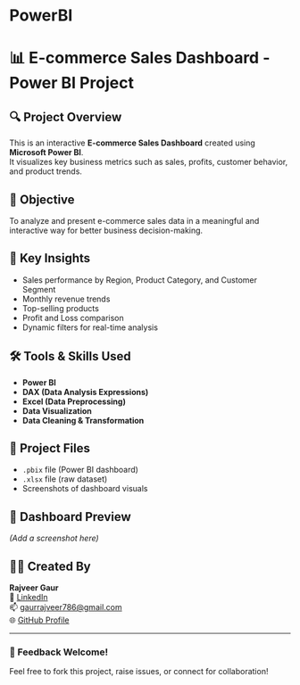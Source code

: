 # PowerBI
# 📊 E-commerce Sales Dashboard - Power BI Project

## 🔍 Project Overview
This is an interactive **E-commerce Sales Dashboard** created using **Microsoft Power BI**.  
It visualizes key business metrics such as sales, profits, customer behavior, and product trends.

## 🎯 Objective
To analyze and present e-commerce sales data in a meaningful and interactive way for better business decision-making.

## 📌 Key Insights
- Sales performance by Region, Product Category, and Customer Segment
- Monthly revenue trends
- Top-selling products
- Profit and Loss comparison
- Dynamic filters for real-time analysis

## 🛠️ Tools & Skills Used
- **Power BI**
- **DAX (Data Analysis Expressions)**
- **Excel (Data Preprocessing)**
- **Data Visualization**
- **Data Cleaning & Transformation**

## 📂 Project Files
- `.pbix` file (Power BI dashboard)
- `.xlsx` file (raw dataset)
- Screenshots of dashboard visuals

## 📸 Dashboard Preview
*(Add a screenshot here)*

## 👨‍💻 Created By
**Rajveer Gaur**  
🔗 [LinkedIn](https://www.linkedin.com/in/rajveer-gaur-4b65902b4)  
📫 gaurrajveer786@gmail.com  
🌐 [GitHub Profile](https://github.com/rajveergaur)

---

### 💬 Feedback Welcome!
Feel free to fork this project, raise issues, or connect for collaboration!
